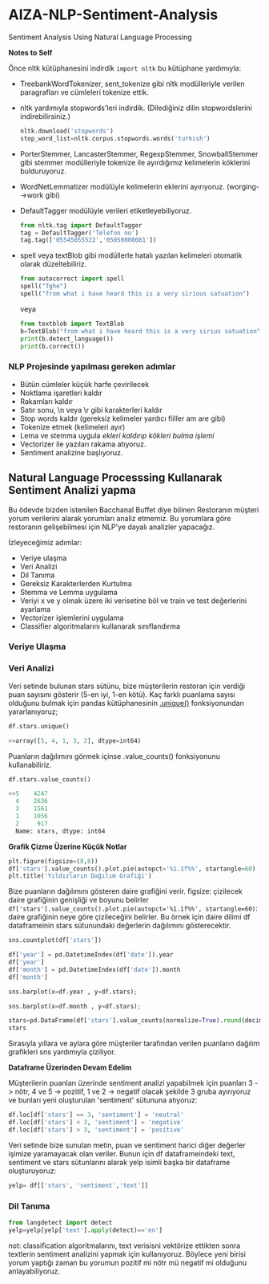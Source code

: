 # AIZA-NLP-Sentiment-Analysis
Sentiment Analysis Using Natural Language Processing

**Notes to Self**

Önce nltk kütüphanesini indirdik `import nltk` bu kütüphane yardımıyla:

- TreebankWordTokenizer, sent_tokenize gibi nltk modülleriyle verilen paragrafları ve cümleleri tokenize ettik.
 
- nltk yardımıyla stopwords'leri indirdik. (Dilediğiniz dilin stopwordslerini indirebilirsiniz.)
    ```python
    nltk.download('stopwords')
    stop_word_list=nltk.corpus.stopwords.words('turkish')
    ```
    
- PorterStemmer, LancasterStemmer, RegexpStemmer, SnowballStemmer gibi stemmer modülleriyle tokenize ile ayırdığımız kelimelerin köklerini bulduruyoruz.

- WordNetLemmatizer modülüyle kelimelerin eklerini ayırıyoruz. (worging-->work gibi)

- DefaultTagger  modülüyle verileri etiketleyebiliyoruz.
    ```python
    from nltk.tag import DefaultTagger
    tag = DefaultTagger('Telefon no')
    tag.tag(['05545055522','05050800081'])
    ```
- spell veya textBlob gibi modüllerle hatalı yazılan kelimeleri otomatik olarak düzeltebiliriz.
    ```python
    from autocorrect import spell
    spell("Tghe")
    spell("from what i have heard this is a very sirious satuation")
    ```
    veya
    ```python
    from textblob import TextBlob
    b=TextBlob("from what i have heard this is a very sirius satuation")
    print(b.detect_language())
    print(b.correct())
    ```

### NLP Projesinde yapılması gereken adımlar
* Bütün cümleler küçük harfe çevirilecek
* Noktlama işaretleri kaldır
* Rakamları kaldır
* Satır sonu, \n veya \r gibi karakterleri kaldır
* Stop words kaldır (gereksiz kelimeler yardıcı fiiller am are gibi) 
* Tokenize etmek (kelimeleri ayır)
* Lema ve stemma uygula *ekleri kaldırıp kökleri bulma işlemi*
* Vectorizer ile yazıları rakama atıyoruz.
* Sentiment analizine başlıyoruz.

## Natural Language Processsing Kullanarak Sentiment Analizi yapma

 Bu ödevde bizden istenilen Bacchanal Buffet diye bilinen Restoranın müşteri yorum verilerini alarak yorumları analiz etmemiz. Bu yorumlara göre restoranın gelişebilmesi için NLP'ye dayalı analizler yapacağız.
 
 İzleyeceğimiz adımlar:
 
 - Veriye ulaşma
 - Veri Analizi
 - Dil Tanıma
 - Gereksiz Karakterlerden Kurtulma
 - Stemma ve Lemma uygulama
 - Veriyi x ve y olmak üzere iki verisetine böl ve train ve test değerlerini ayarlama
 - Vectorizer işlemlerini uygulama
 - Classifier algoritmalarını kullanarak sınıflandırma
### Veriye Ulaşma

### Veri Analizi

Veri setinde bulunan stars sütünu, bize müşterilerin restoran için verdiği puan sayısını gösterir (5-en iyi, 1-en kötü). Kaç farklı puanlama sayısı olduğunu bulmak için pandas kütüphanesinin [.unique()](https://pandas.pydata.org/pandas-docs/stable/reference/api/pandas.unique.html) fonksiyonundan yararlanıyoruz;
```python
df.stars.unique()

>>array([5, 4, 1, 3, 2], dtype=int64)
```
Puanların dağılımını görmek içinse .value_counts() fonksiyonunu kullanabiliriz.

```python
df.stars.value_counts()

>>5    4247
  4    2636
  3    1561
  1    1056
  2     917
  Name: stars, dtype: int64
  ```
**Grafik Çizme Üzerine Küçük Notlar**

  ```python
  plt.figure(figsize=(8,8))
  df['stars'].value_counts().plot.pie(autopct='%1.1f%%', startangle=60)
  plt.title('Yıldızların Dağılım Grafiği')
```
Bize puanların dağılımını gösteren daire grafiğini verir.
figsize: çizilecek daire grafiğinin genişliği ve boyunu belirler
 `df['stars'].value_counts().plot.pie(autopct='%1.1f%%', startangle=60)`: daire grafiğinin neye göre çizileceğini belirler. Bu örnek için daire dilimi df dataframeinin stars sütunundaki değerlerin dağılımını gösterecektir. 
 
 
```python
sns.countplot(df['stars'])

df['year'] = pd.DatetimeIndex(df['date']).year
df['year']
df['month'] = pd.DatetimeIndex(df['date']).month
df['month']

sns.barplot(x=df.year , y=df.stars);

sns.barplot(x=df.month , y=df.stars);

stars=pd.DataFrame(df['stars'].value_counts(normalize=True).round(decimals=2))
stars
```
Sırasıyla  yıllara ve aylara göre müşteriler tarafından verilen puanların dağılım grafikleri sns yardımıyla çiziliyor.


**Dataframe Üzerinden Devam Edelim**

Müşterilerin puanları üzerinde sentiment analizi yapabilmek için puanları 3 -> nötr, 4 ve 5 -> pozitif, 1 ve 2 -> negatif olacak şekilde 3 gruba ayırıyoruz ve bunları yeni oluşturulan 'sentiment' sütununa atıyoruz:

```python
df.loc[df['stars'] == 3, 'sentiment'] = 'neutral' 
df.loc[df['stars'] < 3, 'sentiment'] = 'negative' 
df.loc[df['stars'] > 3, 'sentiment'] = 'positive'
```

Veri setinde bize sunulan metin, puan ve sentiment harici diğer değerler işimize yaramayacak olan veriler. Bunun için df dataframeindeki text, sentiment ve stars sütunlarını alarak yelp isimli başka bir dataframe oluşturuyoruz:

```python
yelp= df[['stars', 'sentiment','text']]
```

### Dil Tanıma 

```python
from langdetect import detect
yelp=yelp[yelp['text'].apply(detect)=='en']
```



not: classification algoritmalarını, text verisisni vektörize ettikten sonra textlerin sentiment analizini yapmak için kullanıyoruz. Böylece yeni birisi yorum yaptığı zaman bu yorumun pozitif mi nötr mü negatif mi olduğunu anlayabiliyoruz.  
